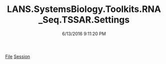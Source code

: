 ﻿---
title: LANS.SystemsBiology.Toolkits.RNA_Seq.TSSAR.Settings
date: 6/13/2016 9:11:20 PM
---

[File](T-LANS.SystemsBiology.Toolkits.RNA_Seq.TSSAR.Settings.File.html)
[Session](T-LANS.SystemsBiology.Toolkits.RNA_Seq.TSSAR.Settings.Session.html)
